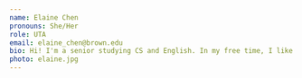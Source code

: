 ```yaml
---
name: Elaine Chen
pronouns: She/Her
role: UTA 
email: elaine_chen@brown.edu
bio: Hi! I'm a senior studying CS and English. In my free time, I like reading and running. I also mighttt have an addiction to green tea.
photo: elaine.jpg
---
```

